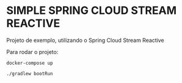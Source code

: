 SIMPLE SPRING CLOUD STREAM REACTIVE
===

Projeto de exemplo, utilizando o Spring Cloud Stream Reactive

Para rodar o projeto:

``docker-compose up``

``./gradlew bootRun`` 
